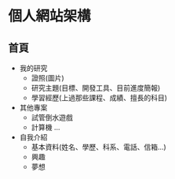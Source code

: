 # 個人網站架構

## 首頁
- 我的研究
    - 證照(圖片)
    - 研究主題(目標、開發工具、目前進度簡報)
    - 學習經歷(上過那些課程、成績、擅長的科目)
- 其他專案
    - 試管倒水遊戲
    - 計算機
    ...
- 自我介紹
    - 基本資料(姓名、學歷、科系、電話、信箱...)
    - 興趣
    - 夢想

